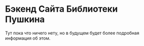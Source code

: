 # Бэкенд Сайта Библиотеки Пушкина

Тут пока что ничего нету, но в будущем будет более подробная информация об этом.